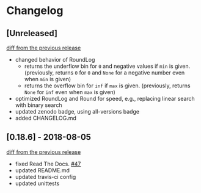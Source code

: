 # Changelog

## [Unreleased]

[diff from the previous release](https://github.com/alphatwirl/alphatwirl/compare/v0.18.6...master)

- changed behavior of RoundLog
    - returns the underflow bin for `0` and negative values if `min`
      is given. (previously, returns `0` for `0` and `None` for a
      negative number even when `min` is given)
    - returns the overflow bin for `inf` if `max` is given.
      (previously, returns `None` for `inf` even when `max` is given)
- optimized RoundLog and Round for speed, e.g., replacing linear
  search with binary search
- updated zenodo badge, using all-versions badge
- added CHANGELOG.md

## [0.18.6] - 2018-08-05

[diff from the previous release](https://github.com/alphatwirl/alphatwirl/compare/v0.18.5...v0.18.6)

- fixed Read The Docs. [\#47](https://github.com/alphatwirl/alphatwirl/issues/40)
- updated README.md
- updated travis-ci config
- updated unittests
